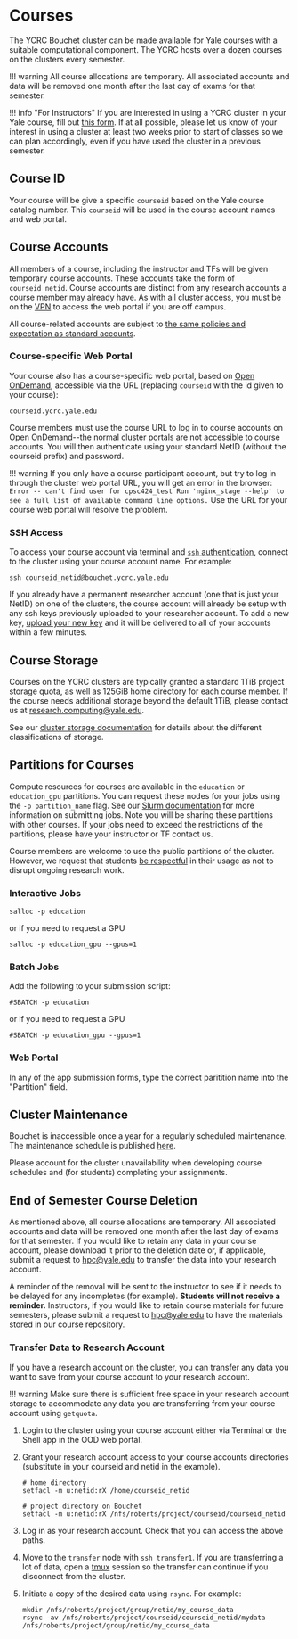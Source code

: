 # Courses

The YCRC Bouchet cluster can be made available for Yale courses with a suitable computational component. The YCRC hosts over a dozen courses on the clusters every semester.

!!! warning
    All course allocations are temporary. All associated accounts and data will be removed one month after the last day of exams for that semester.

!!! info "For Instructors"
    If you are interested in using a YCRC cluster in your Yale course, fill out [this form](https://forms.gle/c1XBGojuaoiHegydA). If at all possible, please let us know of your interest in using a cluster at least two weeks prior to start of classes so we can plan accordingly, even if you have used the cluster in a previous semester.


## Course ID

Your course will be give a specific `courseid` based on the Yale course catalog number. This `courseid` will be used in the course account names and web portal.

## Course Accounts

All members of a course, including the instructor and TFs will be given temporary course accounts. These accounts take the form of `courseid_netid`. Course accounts are distinct from any research accounts a course member may already have. As with all cluster access, you must be on the [VPN](/clusters-at-yale/access/vpn/) to access the web portal if you are off campus.

All course-related accounts are subject to [the same policies and expectation as standard accounts](/clusters-at-yale/access/accounts/).

### Course-specific Web Portal

Your course also has a course-specific web portal, based on [Open OnDemand](/clusters-at-yale/access/ood/), accessible via the URL (replacing `courseid` with the id given to your course):

```
courseid.ycrc.yale.edu
```

Course members must use the course URL to log in to course accounts on Open OnDemand--the normal cluster portals are not accessible to course accounts. You will then authenticate using your standard NetID (without the courseid prefix) and password. 

!!! warning 
    If you only have a course participant account, but try to log in through the cluster web portal URL, you will get an error in the browser:
    ```
    Error -- can't find user for cpsc424_test
    Run 'nginx_stage --help' to see a full list of available command line options.
    ```
    Use the URL for your course web portal will resolve the problem.

### SSH Access

To access your course account via terminal and [`ssh` authentication](https://docs.ycrc.yale.edu/clusters-at-yale/access/ssh/), connect to the cluster using your course account name. For example:

```
ssh courseid_netid@bouchet.ycrc.yale.edu
```

If you already have a permanent researcher account (one that is just your NetID) on one of the clusters, the course account will already be setup with any ssh keys previously uploaded to your researcher account. To add a new key, [upload your new key](https://sshkeys.ycrc.yale.edu/) and it will be delivered to all of your accounts within a few minutes.


## Course Storage

Courses on the YCRC clusters are typically granted a standard 1TiB project storage quota, as well as 125GiB home directory for each course member. If the course needs additional storage beyond the default 1TiB, please contact us at research.computing@yale.edu.

See our [cluster storage documentation](https://docs.ycrc.yale.edu/data/hpc-storage/) for details about the different classifications of storage.



## Partitions for Courses

Compute resources for courses are available in the `education` or `education_gpu` partitions. You can request these nodes for your jobs using the `-p partition_name` flag. See our [Slurm documentation](/clusters-at-yale/job-scheduling/) for more information on submitting jobs. Note you will be sharing these partitions with other courses. If your jobs need to exceed the restrictions of the partitions, please have your instructor or TF contact us.

Course members are welcome to use the public partitions of the cluster. However, we request that students [be respectful](/clusters-at-yale/access/accounts/) in their usage as not to disrupt ongoing research work.

### Interactive Jobs

```
salloc -p education 
```

or if you need to request a GPU

```
salloc -p education_gpu --gpus=1
```

### Batch Jobs

Add the following to your submission script:

```
#SBATCH -p education
```

or if you need to request a GPU

```
#SBATCH -p education_gpu --gpus=1
```

### Web Portal

In any of the app submission forms, type the correct paritition name into the "Partition" field.

## Cluster Maintenance

Bouchet is inaccessible once a year for a regularly scheduled maintenance. The maintenance schedule is published [here](https://research.computing.yale.edu/system-status).

Please account for the cluster unavailability when developing course schedules and (for students) completing your assignments.

## End of Semester Course Deletion

As mentioned above, all course allocations are temporary. All associated accounts and data will be removed one month after the last day of exams for that semester. If you would like to retain any data in your course account, please download it prior to the deletion date or, if applicable, submit a request to hpc@yale.edu to transfer the data into your research account. 

A reminder of the removal will be sent to the instructor to see if it needs to be delayed for any incompletes (for example). **Students will not receive a reminder.** Instructors, if you would like to retain course materials for future semesters, please submit a request to hpc@yale.edu to have the materials stored in our course repository. 

### Transfer Data to Research Account

If you have a research account on the cluster, you can transfer any data you want to save from your course account to your research account.

!!! warning
    Make sure there is sufficient free space in your research account storage to accommodate any data you are transferring from your course account using `getquota`.

1. Login to the cluster using your course account either via Terminal or the Shell app in the OOD web portal.

1. Grant your research account access to your course accounts directories (substitute in your courseid and netid in the example).

    ```
    # home directory
    setfacl -m u:netid:rX /home/courseid_netid

    # project directory on Bouchet
    setfacl -m u:netid:rX /nfs/roberts/project/courseid/courseid_netid

    ```

1. Log in as your research account. Check that you can access the above paths.

1. Move to the `transfer` node with `ssh transfer1`. If you are transferring a lot of data, open a [tmux](/clusters-at-yale/guides/tmux/) session so the transfer can continue if you disconnect from the cluster.

1. Initiate a copy of the desired data using `rsync`. For example:

    ```
    mkdir /nfs/roberts/project/group/netid/my_course_data
    rsync -av /nfs/roberts/project/courseid/courseid_netid/mydata /nfs/roberts/project/group/netid/my_course_data
    ```








